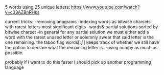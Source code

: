 5 words using 25 unique letters:
https://www.youtube.com/watch?v=c33AZBnRHks

current tricks:
-removing anagrams
-indexing words as bitwise charsets with rarest letters most significant digits
-words& partial solutions sorted by bitwise charset
-in general for any partial solution we must either add a word with the rarest unused letter or solemnly swear that said letter is the one remaining. the taboo flag words[:,1] keeps track of whether we still have the option to declare what the remaining letter is.
-using numpy as much as possible.

probably if i want to do this faster i should pick up another programming language
